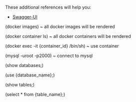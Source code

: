 These additional references will help you:

* [Swagger-UI](http://localhost:8080/api/v1/ms17/swagger-ui/index.html)

(docker images) ~ all docker images will be rendered

(docker container ls) ~ all docker containers will be rendered

(docker exec -it {container_id} /bin/sh) ~ use container

(mysql -uroot -p2000) ~ connect to mysql

(show databases;)

(use {database_name};)

(show tables;)

(select * from {table_name};)